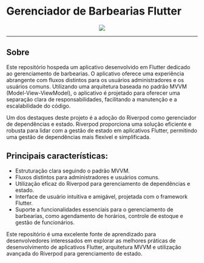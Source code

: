 # Gerenciador de Barbearias Flutter

<p align="center">
  <img src="assets/images/screen.png" />
</p>

---

## Sobre

Este repositório hospeda um aplicativo desenvolvido em Flutter dedicado ao gerenciamento de barbearias. O aplicativo oferece uma experiência abrangente com fluxos distintos para os usuários administradores e os usuários comuns. Utilizando uma arquitetura baseada no padrão MVVM (Model-View-ViewModel), o aplicativo é projetado para oferecer uma separação clara de responsabilidades, facilitando a manutenção e a escalabilidade do código.

Um dos destaques deste projeto é a adoção do Riverpod como gerenciador de dependências e estado. Riverpod proporciona uma solução eficiente e robusta para lidar com a gestão de estado em aplicativos Flutter, permitindo uma gestão de dependências mais flexível e simplificada.

## Principais características:

- Estruturação clara seguindo o padrão MVVM.
- Fluxos distintos para administradores e usuários comuns.
- Utilização eficaz do Riverpod para gerenciamento de dependências e estado.
- Interface de usuário intuitiva e amigável, projetada com o framework Flutter.
- Suporte a funcionalidades essenciais para o gerenciamento de barbearias, como agendamento de horários, controle de estoque e gestão de funcionários.

Este repositório é uma excelente fonte de aprendizado para desenvolvedores interessados em explorar as melhores práticas de desenvolvimento de aplicativos Flutter, arquitetura MVVM e utilização avançada do Riverpod para gerenciamento de estado.
